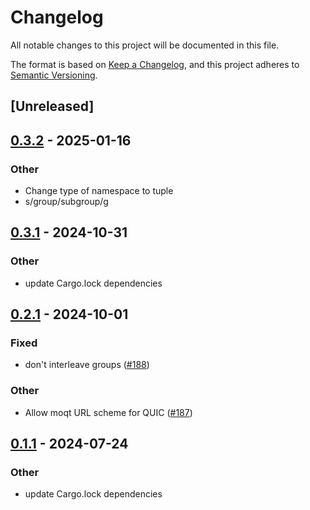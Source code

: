 # Changelog
All notable changes to this project will be documented in this file.

The format is based on [Keep a Changelog](https://keepachangelog.com/en/1.0.0/),
and this project adheres to [Semantic Versioning](https://semver.org/spec/v2.0.0.html).

## [Unreleased]

## [0.3.2](https://github.com/englishm/moq-rs/compare/moq-sub-v0.3.1...moq-sub-v0.3.2) - 2025-01-16

### Other

- Change type of namespace to tuple
- s/group/subgroup/g

## [0.3.1](https://github.com/englishm/moq-rs/compare/moq-sub-v0.3.0...moq-sub-v0.3.1) - 2024-10-31

### Other

- update Cargo.lock dependencies

## [0.2.1](https://github.com/kixelated/moq-rs/compare/moq-sub-v0.2.0...moq-sub-v0.2.1) - 2024-10-01

### Fixed

- don't interleave groups ([#188](https://github.com/kixelated/moq-rs/pull/188))

### Other

- Allow moqt URL scheme for QUIC ([#187](https://github.com/kixelated/moq-rs/pull/187))

## [0.1.1](https://github.com/kixelated/moq-rs/compare/moq-sub-v0.1.0...moq-sub-v0.1.1) - 2024-07-24

### Other
- update Cargo.lock dependencies
